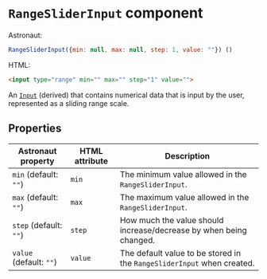 # `RangeSliderInput` component
Astronaut:
```javascript
RangeSliderInput({min: null, max: null, step: 1, value: ""}) ()
```

HTML:
```html
<input type="range" min="" max="" step="1" value="">
```

An [`Input`](input.md) (derived) that contains numerical data that is input by the user, represented as a sliding range scale.

## Properties
| Astronaut property | HTML attribute | Description |
|-|-|-|
| `min` (default: `""`) | `min` | The minimum value allowed in the `RangeSliderInput`. |
| `max` (default: `""`) | `max` | The maximum value allowed in the `RangeSliderInput`. |
| `step` (default: `""`) | `step` | How much the value should increase/decrease by when being changed. |
| `value` (default: `""`) | `value` | The default value to be stored in the `RangeSliderInput` when created. |